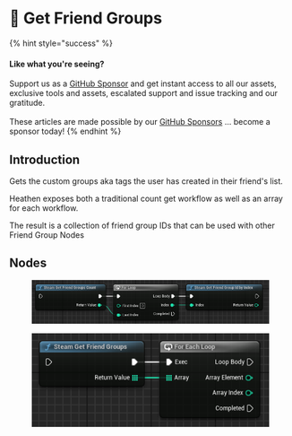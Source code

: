 # 🔵 Get Friend Groups

{% hint style="success" %}
#### Like what you're seeing?

Support us as a [GitHub Sponsor](../../../become-a-sponsor/) and get instant access to all our assets, exclusive tools and assets, escalated support and issue tracking and our gratitude.\
\
These articles are made possible by our [GitHub Sponsors](../../../become-a-sponsor/) ... become a sponsor today!
{% endhint %}

## Introduction

Gets the custom groups aka tags the user has created in their friend's list.

Heathen exposes both a traditional count get workflow as well as an array for each workflow.

The result is a collection of friend group IDs that can be used with other Friend Group Nodes

## Nodes

<figure><img src="../../../.gitbook/assets/image (26).png" alt=""><figcaption></figcaption></figure>

<figure><img src="../../../.gitbook/assets/image (27).png" alt=""><figcaption></figcaption></figure>
